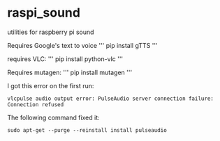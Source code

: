 # raspi_sound
utilities for raspberry pi sound

Requires Google's text to voice
'''
    pip install gTTS
'''

requires VLC:
'''
    pip install python-vlc
'''

Requires mutagen:
'''
    pip install mutagen
'''

I got this error on the first run:
```
vlcpulse audio output error: PulseAudio server connection failure: Connection refused
```
The following command fixed it:
```
sudo apt-get --purge --reinstall install pulseaudio
```